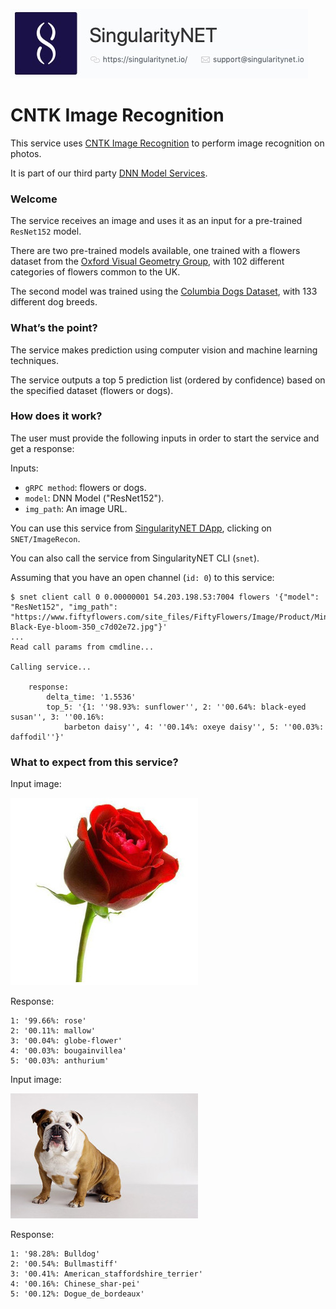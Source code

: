 [issue-template]: ../../../issues/new?template=BUG_REPORT.md
[feature-template]: ../../../issues/new?template=FEATURE_REQUEST.md

![singnetlogo](../assets/singnet-logo.jpg?raw=true 'SingularityNET')

# CNTK Image Recognition

This service uses [CNTK Image Recognition](https://cntk.ai/pythondocs/CNTK_301_Image_Recognition_with_Deep_Transfer_Learning.html) to perform image recognition on photos.

It is part of our third party [DNN Model Services](https://github.com/singnet/dnn-model-services).

### Welcome

The service receives an image and uses it as an input for a pre-trained `ResNet152` model.

There are two pre-trained models available, one trained with a flowers dataset from the 
[Oxford Visual Geometry Group](http://www.robots.ox.ac.uk/~vgg/data/flowers/102/index.html), with 102 different categories of flowers common to the UK.

The second model was trained using the [Columbia Dogs Dataset](ftp://ftp.umiacs.umd.edu/pub/kanazawa/CU_Dogs.zip), with 133 different dog breeds.

### What’s the point?

The service makes prediction using computer vision and machine learning techniques.

The service outputs a top 5 prediction list (ordered by confidence) based on the specified dataset (flowers or dogs).

### How does it work?

The user must provide the following inputs in order to start the service and get a response:

Inputs:
  - `gRPC method`: flowers or dogs.
  - `model`: DNN Model ("ResNet152").
  - `img_path`: An image URL.

You can use this service from [SingularityNET DApp](http://alpha.singularitynet.io/), clicking on `SNET/ImageRecon`.

You can also call the service from SingularityNET CLI (`snet`).

Assuming that you have an open channel (`id: 0`) to this service:

```
$ snet client call 0 0.00000001 54.203.198.53:7004 flowers '{"model": "ResNet152", "img_path": "https://www.fiftyflowers.com/site_files/FiftyFlowers/Image/Product/Mini-Black-Eye-bloom-350_c7d02e72.jpg"}'
...
Read call params from cmdline...

Calling service...

    response:
        delta_time: '1.5536'
        top_5: '{1: ''98.93%: sunflower'', 2: ''00.64%: black-eyed susan'', 3: ''00.16%:
            barbeton daisy'', 4: ''00.14%: oxeye daisy'', 5: ''00.03%: daffodil''}'
```

### What to expect from this service?

Input image:

![Rose Splash 1](../assets/users_guide/rose.jpg)

Response:
```
1: '99.66%: rose'
2: '00.11%: mallow'
3: '00.04%: globe-flower'
4: '00.03%: bougainvillea'
5: '00.03%: anthurium'
```

Input image:

![Bulldog Splash 1](../assets/users_guide/bulldog.jpg)

Response:
```
1: '98.28%: Bulldog'
2: '00.54%: Bullmastiff'
3: '00.41%: American_staffordshire_terrier'
4: '00.16%: Chinese_shar-pei'
5: '00.12%: Dogue_de_bordeaux'
```